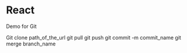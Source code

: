 # React
Demo for Git

Git clone path_of_the_url
git pull
git push
git commit -m commit_name
git merge branch_name
